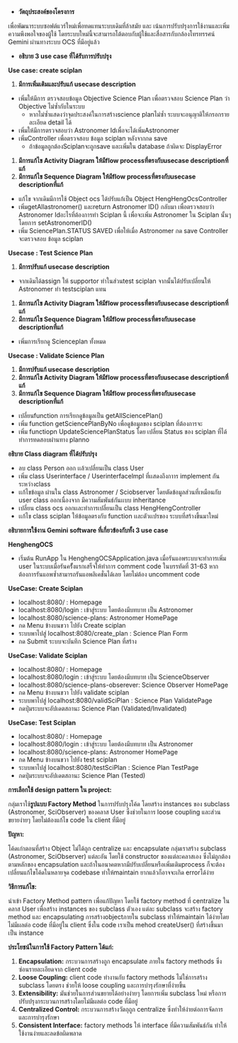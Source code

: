 ﻿- **วัตถุประสงค์ของโครงการ**

เพื่อพัฒนาระบบซอฟต์แวร์ใหม่เพื่อทดแทนระบบเดิมที่ล้าสมัย และ เน้นการปรับปรุงการใช้งานและเพิ่มความพึงพอใจของผู้ใช้ โดยระบบใหม่นี้จะสามารถโต้ตอบกับผู้ใช้และสื่อสารกับกล้องโทรทรรศน์ Gemini ผ่านทางระบบ OCS ที่มีอยู่แล้ว


- **อธิบาย 3 use case ที่ได้รับการปรับปรุง**

**Use case: create sciplan**

1. **มีการเพิ่มเติมและปรับแก้ usecase description** 
- เพิ่มให้มีการ ตรวจสอบข้อมูล Objective Science Plan เพื่อตรวจสอบ Science Plan ว่า Objective ไม่ซ้ำกับในระบบ
  - หากไม่ซ้ำแสดงว่าจุดประสงค์ในการสร้างscience planไม่ซ้ำ ระบบจะอนุญาติให้กรอกรายละเอียด detail ได้
- เพิ่มให้มีการตรวจสอบว่า Astronomer Idเพื่อจะได้เพิ่มAstronomer
- เพิ่มController เพื่อตรวจสอบ ข้อมูล sciplan หลังจากกด save 
  - ถ้าข้อมูลถูกต้องSciplanจะถูกsave และเพิ่มใน database ถ้าผิดจะ DisplayError

1. **มีการแก้ไข Activity Diagram ให้มีflow processที่ตรงกับusecase descriptionที่แก้**
1. **มีการแก้ไข Sequence Diagram ให้มีflow processที่ตรงกับusecase descriptionที่แก้**
- แก้ไข จากเดิมมีการใช้ Object ocs ได้ปรับแก้เป็น Object HengHengOcsController 
- เพิ่มgetAllastronomer() และreturn Astronomer ID() กลับมา เพื่อตรวจสอบว่า Astronomer Idอะไรที่ต้องการทำ Sciplan นี้ เพื่อจะเพิ่ม Astronomer ใน Sciplan นั้นๆ โดยการ setAstronomerID()
- เพิ่ม SciencePlan.STATUS SAVED เพื่อให้เมื่อ  Astronomer  กด save Controller จะตรวจสอบ ข้อมูล sciplan

**Usecase : Test Science Plan**

1. **มีการปรับแก้ usecase description** 
- จากเดิมได้assign ให้ supportor ทำในส่วนtest sciplan จากนั้นได้ปรับเปลี่ยนให้ Astronomer ทำ testsciplan แทน

1. **มีการแก้ไข Activity Diagram ให้มีflow processที่ตรงกับusecase descriptionที่แก้**
1. **มีการแก้ไข Sequence Diagram ให้มีflow processที่ตรงกับusecase descriptionที่แก้**
- เพิ่มการเรียกดู Scienceplan ทั้งหมด 

**Usecase :  Validate Science Plan**

1. **มีการปรับแก้ usecase description** 
1. **มีการแก้ไข Activity Diagram ให้มีflow processที่ตรงกับusecase descriptionที่แก้**
1. **มีการแก้ไข Sequence Diagram ให้มีflow processที่ตรงกับusecase descriptionที่แก้**
- เปลี่ยนfunction การเรียกดูข้อมูลเป็น getAllSciencePlan()  
- เพิ่ม function  getSciencePlanByNo เพื่อดูข้อมูลของ sciplan ที่ต้องการจะ
- เพิ่ม functiopn UpdateSciencePlanStatus โดย เปลี่ยน Status ของ sciplan ที่ได้ทำการทดสอบผ่านทาง planno

**อธิบาย Class diagram ที่ได้ปรับปรุง**



- ลบ class Person ออก เเล้วเปลี่ยนเป็น class User
- เพิ่ม class Userinterface / Userinterfacelmpl ที่เเสดงถึงกาาร implement กันระหว่างclass
- เเก้ไขข้อมูล ผ่านใน class Astronomer / Sciobserver โดยตัดข้อมูลส่วนที่เหมือนกับ user class ออกเนื่องจาก มีความสัมพันธ์กันเเบบ inheritance
- เปลี่ยน class ocs ออกเเละทำการเปลี่ยนเป็น class HengHengController
- เเก้ไข class sciplan ให้ข้อมูลตรงกับ function เเละตัวเเปรของ ระบบที่สร้างขึ้นมาใหม่

**อธิบายการใช้งาน Gemini software ที่เกี่ยวข้องกับทั้ง 3 use case**

**HenghengOCS**

- เริ่มต้น RunApp ใน HenghengOCSApplication.java เมื่อรันแอพระบบจะทำการเพิ่ม user ในระบบเมื่อรันครัั้งแรกเสร็จให้ทำการ comment code ในบรรทัดที่ 31-63 หากต้องการรันแอพซ้ำสามารถรันแอพลิเคชั่นได้เลย โดยไม่ต้อง uncomment code

**UseCase: Create Sciplan**
- localhost:8080/ : Homepage 
- localhost:8080/login : เข้าสู่ระบบ โดยต้องมีบทบาท เป็น Astronomer
- localhost:8080/science-plans: Astronomer HomePage
- กด Menu ข้างบนขวา ไปยัง Create sciplan
- ระบบพาไปสู่ localhost:8080/create\_plan : Science Plan Form
- กด Submit ระบบจะบันทึก Science Plan ที่สร้าง

**UseCase: Validate Sciplan**
- localhost:8080/ : Homepage 
- localhost:8080/login : เข้าสู่ระบบ โดยต้องมีบทบาท เป็น ScienceObserver
- localhost:8080/science-plans-obserever: Science Observer HomePage
- กด Menu ข้างบนขวา ไปยัง validate sciplan
- ระบบพาไปสู่ localhost:8080/validSciPlan : Science Plan ValidatePage
- กดปุ่มระบบจะอัปเดตสถานะ Science Plan (Validated/Invalidated)

**UseCase: Test Sciplan**
- localhost:8080/ : Homepage 
- localhost:8080/login : เข้าสู่ระบบ โดยต้องมีบทบาท เป็น Astronomer
- localhost:8080/science-plans: Astronomer HomePage
- กด Menu ข้างบนขวา ไปยัง test sciplan
- ระบบพาไปสู่ localhost:8080/testSciPlan : Science Plan TestPage
- กดปุ่มระบบจะอัปเดตสถานะ Science Plan (Tested)






**การเลือกใช้ design pattern ใน project:**

กลุ่มเราใช้**รูปแบบ Factory Method** ในการปรับปรุงโค้ด โดยสร้าง instances ของ subclass (Astronomer, SciObserver) ของคลาส User ซึ่งช่วยในการ loose coupling และส่วนขยายง่ายๆ โดยไม่ต้องแก้ไข code ใน client ที่มีอยู่

**ปัญหา:**

โค้ดเก่าตอนที่สร้าง Object ไม่ได้ถูก centralize และ encapsulate กลุ่มเราสร้าง subclass (Astronomer, SciObserver) แต่ละอัน โดยใช้ constructor ของแต่ละคลาสเอง ซึ่งไม่ถูกต้อง ตามหลักของ encapsulation และถ้าในอนาคตหากมีปรับเปลี่ยนหรือเพิ่มเติมprocess ก็จะต้องเปลี่ยนแก้ไขโค้ดในหลายจุด codebase ทำให้maintain ยากแล้วก็อาจจะเกิด errorได้ง่าย

**วิธีการแก้ไข:**

นำเข้า Factory Method pattern เพื่อแก้ปัญหา โดยใช้ factory method ที่ centralize ในคลาส User เพื่อสร้าง instances ของ subclass ตัวเอง แต่ละ subclass จะสร้าง factory method และ encapsulating การสร้างobjectภายใน subclass ทำให้maintain ได้ง่ายโดยไม่มีผลต่อ code ที่มีอยู่ใน client ซึ่งใน code เราเป็น mehod createUser() ที่สร้างขึ้นมาเป็น instance

**ประโยชน์ในการใช้ Factory Pattern ได้แก่:**
1. **Encapsulation:** กระบวนการสร้างถูก encapsulate ภายใน factory methods ซึ่งซ่อนรายละเอียดจาก client code
2. **Loose Coupling:** client code ทำงานกับ factory methods ไม่ใช่การสร้าง subclass โดยตรง ช่วยให้ loose coupling และการบำรุงรักษาที่ง่ายขึ้น
3. **Extensibility:** มันช่วยในการส่วนขยายได้อย่างง่ายๆ โดยการเพิ่ม subclass ใหม่ หรือการปรับปรุงกระบวนการสร้างโดยไม่มีผลต่อ code ที่มีอยู่
4. **Centralized Control:** กระบวนการสร้างวัตถุถูก centralize ซึ่งทำให้ง่ายต่อการจัดการและการบำรุงรักษา
5. **Consistent Interface:** factory methods ให้ interface ที่มีความสัมพันธ์กัน ทำให้ใช้งานง่ายและลดข้อผิดพลาด
